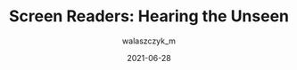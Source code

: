 ---
author: walaszczyk_m
date: 2021-06-28
publisher: livechat
tags:
  - accessibility
  - user-agents
  - assistive-tech
target_url: https://developers.livechat.com/updates/livechat-accessibility-screen-readers
title: "Screen Readers: Hearing the Unseen"
---